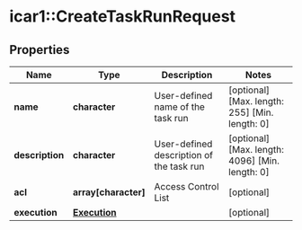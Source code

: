 # icar1::CreateTaskRunRequest


## Properties
Name | Type | Description | Notes
------------ | ------------- | ------------- | -------------
**name** | **character** | User-defined name of the task run | [optional] [Max. length: 255] [Min. length: 0] 
**description** | **character** | User-defined description of the task run | [optional] [Max. length: 4096] [Min. length: 0] 
**acl** | **array[character]** | Access Control List | [optional] 
**execution** | [**Execution**](Execution.md) |  | [optional] 



